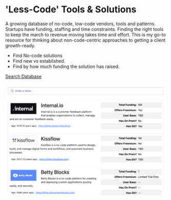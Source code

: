 # 'Less-Code' Tools & Solutions
A growing database of no-code, low-code vendors, tools and patterns. Startups
have funding, staffing and time constraints. Finding the right tools to keep
the march to revenue moving takes time and effort. This is my go-to resource
for thinking about non-code-centric approaches to getting a client growth-ready.

- Find No-code solutions
- Find new vs established.
- Find by how much funding the solution has raised.

[Search Database](https://less-code.stephansmith.solutions)

![Search UI](/assets/screenshot-a.png)

